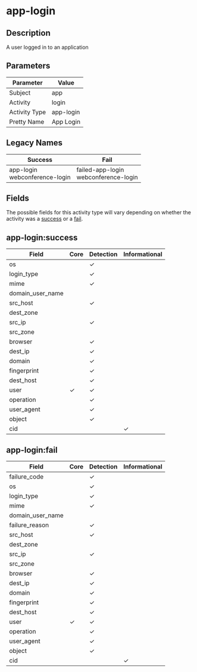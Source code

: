 app-login
=========

Description
-----------
A user logged in to an application

Parameters
----------
| Parameter     | Value     |
| ------------- | --------- |
| Subject       | app       |
| Activity      | login     |
| Activity Type | app-login |
| Pretty Name   | App Login |

Legacy Names
------------
| Success                              | Fail                                        |
| ------------------------------------ | ------------------------------------------- |
| app-login<br>webconference-login<br> | failed-app-login<br>webconference-login<br> |

Fields
------

The possible fields for this activity type will vary depending on whether the activity was a [success](#app-loginsuccess) or a [fail](#app-loginfail).


app-login:success
-----------------

| Field            | Core     | Detection | Informational |
| ---------------- | -------- | --------- | ------------- |
| os               |          | &#10003;  |               |
| login_type       |          | &#10003;  |               |
| mime             |          | &#10003;  |               |
| domain_user_name |          |           |               |
| src_host         |          | &#10003;  |               |
| dest_zone        |          |           |               |
| src_ip           |          | &#10003;  |               |
| src_zone         |          |           |               |
| browser          |          | &#10003;  |               |
| dest_ip          |          | &#10003;  |               |
| domain           |          | &#10003;  |               |
| fingerprint      |          | &#10003;  |               |
| dest_host        |          | &#10003;  |               |
| user             | &#10003; | &#10003;  |               |
| operation        |          | &#10003;  |               |
| user_agent       |          | &#10003;  |               |
| object           |          | &#10003;  |               |
| cid              |          |           | &#10003;      |

app-login:fail
--------------

| Field            | Core     | Detection | Informational |
| ---------------- | -------- | --------- | ------------- |
| failure_code     |          | &#10003;  |               |
| os               |          | &#10003;  |               |
| login_type       |          | &#10003;  |               |
| mime             |          | &#10003;  |               |
| domain_user_name |          |           |               |
| failure_reason   |          | &#10003;  |               |
| src_host         |          | &#10003;  |               |
| dest_zone        |          |           |               |
| src_ip           |          | &#10003;  |               |
| src_zone         |          |           |               |
| browser          |          | &#10003;  |               |
| dest_ip          |          | &#10003;  |               |
| domain           |          | &#10003;  |               |
| fingerprint      |          | &#10003;  |               |
| dest_host        |          | &#10003;  |               |
| user             | &#10003; | &#10003;  |               |
| operation        |          | &#10003;  |               |
| user_agent       |          | &#10003;  |               |
| object           |          | &#10003;  |               |
| cid              |          |           | &#10003;      |